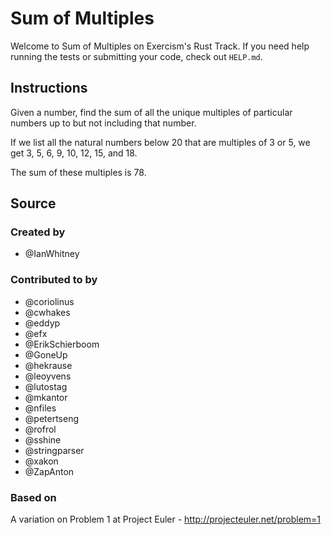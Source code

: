 # Sum of Multiples

Welcome to Sum of Multiples on Exercism's Rust Track.
If you need help running the tests or submitting your code, check out `HELP.md`.

## Instructions

Given a number, find the sum of all the unique multiples of particular numbers up to
but not including that number.

If we list all the natural numbers below 20 that are multiples of 3 or 5,
we get 3, 5, 6, 9, 10, 12, 15, and 18.

The sum of these multiples is 78.

## Source

### Created by

- @IanWhitney

### Contributed to by

- @coriolinus
- @cwhakes
- @eddyp
- @efx
- @ErikSchierboom
- @GoneUp
- @hekrause
- @leoyvens
- @lutostag
- @mkantor
- @nfiles
- @petertseng
- @rofrol
- @sshine
- @stringparser
- @xakon
- @ZapAnton

### Based on

A variation on Problem 1 at Project Euler - http://projecteuler.net/problem=1